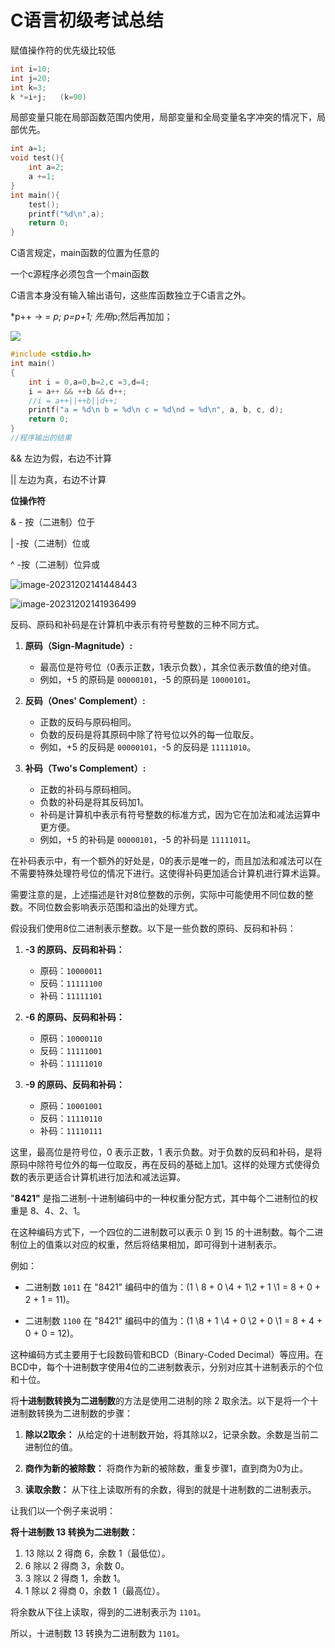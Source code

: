 # C语言初级考试总结

赋值操作符的优先级比较低

```C
int i=10;
int j=20;
int k=3;
k *=i+j;   (k=90)
```

局部变量只能在局部函数范围内使用，局部变量和全局变量名字冲突的情况下，局部优先。

```c
int a=1;
void test(){
    int a=2;
    a +=1;
}
int main(){
    test();
    printf("%d\n",a);
    return 0;
}
```

C语言规定，main函数的位置为任意的

一个c源程序必须包含一个main函数

C语言本身没有输入输出语句，这些库函数独立于C语言之外。

*p++ -> =  *p; p=p+1;  先用*p;然后再加加；

![](C:\Users\刘倩\AppData\Roaming\Typora\typora-user-images\image-20231202120851753.png)

```c
#include <stdio.h>
int main()
{
    int i = 0,a=0,b=2,c =3,d=4;
    i = a++ && ++b && d++;
    //i = a++||++b||d++;
    printf("a = %d\n b = %d\n c = %d\nd = %d\n", a, b, c, d);
    return 0;
}
//程序输出的结果
```

&& 左边为假，右边不计算

|| 左边为真，右边不计算

**位操作符**

& - 按（二进制）位于

| -按（二进制）位或

^  -按（二进制）位异或

![image-20231202141448443](C:\Users\刘倩\AppData\Roaming\Typora\typora-user-images\image-20231202141448443.png)

![image-20231202141936499](C:\Users\刘倩\AppData\Roaming\Typora\typora-user-images\image-20231202141936499.png)

反码、原码和补码是在计算机中表示有符号整数的三种不同方式。

1. **原码（Sign-Magnitude）:**
   - 最高位是符号位（0表示正数，1表示负数），其余位表示数值的绝对值。
   - 例如，+5 的原码是 `00000101`，-5 的原码是 `10000101`。

2. **反码（Ones' Complement）:**
   - 正数的反码与原码相同。
   - 负数的反码是将其原码中除了符号位以外的每一位取反。
   - 例如，+5 的反码是 `00000101`，-5 的反码是 `11111010`。

3. **补码（Two's Complement）:**
   - 正数的补码与原码相同。
   - 负数的补码是将其反码加1。
   - 补码是计算机中表示有符号整数的标准方式，因为它在加法和减法运算中更方便。
   - 例如，+5 的补码是 `00000101`，-5 的补码是 `11111011`。

在补码表示中，有一个额外的好处是，0的表示是唯一的，而且加法和减法可以在不需要特殊处理符号位的情况下进行。这使得补码更加适合计算机进行算术运算。

需要注意的是，上述描述是针对8位整数的示例，实际中可能使用不同位数的整数。不同位数会影响表示范围和溢出的处理方式。

假设我们使用8位二进制表示整数。以下是一些负数的原码、反码和补码：

1. **-3 的原码、反码和补码：**
   - 原码：`10000011`
   - 反码：`11111100`
   - 补码：`11111101`

2. **-6 的原码、反码和补码：**
   - 原码：`10000110`
   - 反码：`11111001`
   - 补码：`11111010`

3. **-9 的原码、反码和补码：**
   - 原码：`10001001`
   - 反码：`11110110`
   - 补码：`11110111`

这里，最高位是符号位，0 表示正数，1 表示负数。对于负数的反码和补码，是将原码中除符号位外的每一位取反，再在反码的基础上加1。这样的处理方式使得负数的表示更适合计算机进行加法和减法运算。

"**8421"** 是指二进制-十进制编码中的一种权重分配方式，其中每个二进制位的权重是 8、4、2、1。

在这种编码方式下，一个四位的二进制数可以表示 0 到 15 的十进制数。每个二进制位上的值乘以对应的权重，然后将结果相加，即可得到十进制表示。

例如：

- 二进制数 `1011` 在 "8421" 编码中的值为：\(1 \ 8 + 0 \4 + 1\2 + 1 \1 = 8 + 0 + 2 + 1 = 11\)。

- 二进制数 `1100` 在 "8421" 编码中的值为：\(1 \8 + 1 \4 + 0 \2 + 0 \1 = 8 + 4 + 0 + 0 = 12\)。

这种编码方式主要用于七段数码管和BCD（Binary-Coded Decimal）等应用。在BCD中，每个十进制数字使用4位的二进制数表示，分别对应其十进制表示的个位和十位。

将**十进制数转换为二进制数**的方法是使用二进制的除 2 取余法。以下是将一个十进制数转换为二进制数的步骤：

1. **除以2取余：** 从给定的十进制数开始，将其除以2，记录余数。余数是当前二进制位的值。

2. **商作为新的被除数：** 将商作为新的被除数，重复步骤1，直到商为0为止。

3. **读取余数：** 从下往上读取所有的余数，得到的就是十进制数的二进制表示。

让我们以一个例子来说明：

**将十进制数 13 转换为二进制数：**

1. 13 除以 2 得商 6，余数 1（最低位）。
2. 6 除以 2 得商 3，余数 0。
3. 3 除以 2 得商 1，余数 1。
4. 1 除以 2 得商 0，余数 1（最高位）。

将余数从下往上读取，得到的二进制表示为 `1101`。

所以，十进制数 13 转换为二进制数为 `1101`。